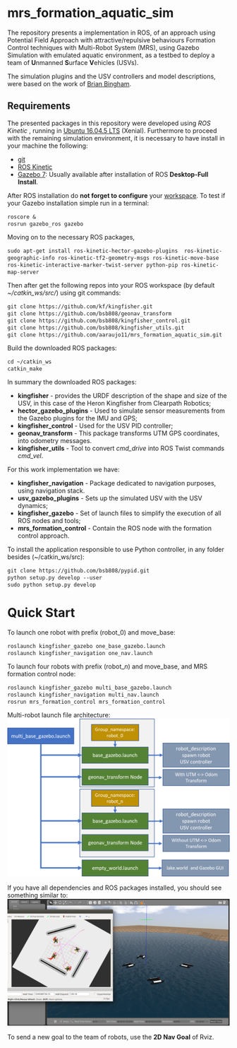 
# mrs_formation_aquatic_sim

The repository presents a implementation in ROS, of an approach using Potential Field Approach
with attractive/repulsive behaviours Formation Control techniques with Multi-Robot System (MRS), using Gazebo Simulation with emulated aquatic environment, as a testbed  to deploy a team of **U**nmanned **S**urface **V**ehicles (USVs).

The simulation plugins and the USV controllers and model descriptions, were based on the work of [Brian Bingham](https://github.com/bsb808/usv_gazebo_plugins).  

## Requirements
The presented packages in this repository were developed using *ROS Kinetic* , running in [Ubuntu 16.04.5 LTS](http://releases.ubuntu.com/16.04/) (Xenial). Furthermore to proceed with the remaining simulation environment, it is necessary to have install in your machine the following:    

- [git](https://git-scm.com/downloads)
- [ROS Kinetic](http://wiki.ros.org/kinetic/Installation) 
- [Gazebo 7](http://gazebosim.org): Usually available after installation of ROS **Desktop-Full Install**.

After ROS installation do **not forget to configure** your [workspace](http://wiki.ros.org/ROS/Tutorials/InstallingandConfiguringROSEnvironment). To test if your Gazebo installation simple run in a terminal:
```
roscore &
rosrun gazebo_ros gazebo
```

Moving on to the necessary ROS packages, 
```
sudo apt-get install ros-kinetic-hector-gazebo-plugins  ros-kinetic-geographic-info ros-kinetic-tf2-geometry-msgs ros-kinetic-move-base ros-kinetic-interactive-marker-twist-server python-pip ros-kinetic-map-server
```

Then after get the following repos into your ROS workspace (by default *~/catkin_ws/src/*) using git commands:
```
git clone https://github.com/kf/kingfisher.git
git clone https://github.com/bsb808/geonav_transform
git clone https://github.com/bsb808/kingfisher_control.git
git clone https://github.com/bsb808/kingfisher_utils.git
git clone https://github.com/aaraujo11/mrs_formation_aquatic_sim.git
```

Build the downloaded ROS packages:
```
cd ~/catkin_ws
catkin_make
```

In summary the downloaded ROS packages:
- **kingfisher** - provides the URDF description of the shape and size of the USV, in this case of the Heron Kingfisher from Clearpath Robotics;
- **hector_gazebo_plugins** -  Used to simulate sensor measurements from the Gazebo plugins for the IMU and GPS;
- **kingfisher_control** - Used for the USV PID controller;
- **geonav_transform** - This package transforms UTM GPS coordinates, into odometry messages. 
- **kingfisher_utils** - Tool to convert *cmd_drive* into ROS Twist commands *cmd_vel*.

For this work implementation we have:

- **kingfisher_navigation** - Package dedicated to navigation purposes, using navigation stack.
- **usv_gazebo_plugins** - Sets up the simulated USV with the USV dynamics;
- **kingfisher_gazebo** - Set of launch files to simplify the execution of all ROS nodes and tools;
- **mrs_formation_control** - Contain the ROS node with the formation control approach.

To install the application responsible to use Python controller, in any folder besides (~/catkin_ws/src):

```
git clone https://github.com/bsb808/pypid.git
python setup.py develop --user
sudo python setup.py develop
```


# Quick Start

To launch one robot with prefix (robot_0) and move_base:
```
roslaunch kingfisher_gazebo one_base_gazebo.launch 
roslaunch kingfisher_navigation one_nav.launch
```

To launch four robots with prefix (robot_*n*) and move_base, and MRS formation control node:
```
roslaunch kingfisher_gazebo multi_base_gazebo.launch 
roslaunch kingfisher_navigation multi_nav.launch
rosrun mrs_formation_control mrs_formation_control

```

Multi-robot launch file architecture:
![multi_launch](https://github.com/aaraujo11/mrs_formation_aquatic_sim/blob/master/images/multi_robot_launch.png)

If you have all dependencies and ROS packages installed, you should see something similar to:
![final_multi_launch](https://github.com/aaraujo11/mrs_formation_aquatic_sim/blob/master/images/gazebo_multi_nav.png)


To send a new goal to the team of robots, use the **2D Nav Goal** of Rviz.

